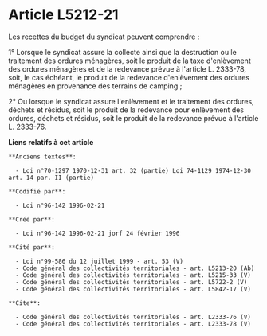 # Article L5212-21

Les recettes du budget du syndicat peuvent comprendre : 

1° Lorsque le syndicat assure la collecte ainsi que la destruction ou le traitement des ordures ménagères, soit le produit de
la taxe d'enlèvement des ordures ménagères et de la redevance prévue à l'article L. 2333-78, soit, le cas échéant, le produit
de la redevance d'enlèvement des ordures ménagères en provenance des terrains de camping ; 

2° Ou lorsque le syndicat assure l'enlèvement et le traitement des ordures, déchets et résidus, soit le produit de la
redevance pour enlèvement des ordures, déchets et résidus, soit le produit de la redevance prévue à l'article L. 2333-76.

**Liens relatifs à cet article**

	**Anciens textes**:

	  - Loi n°70-1297 1970-12-31 art. 32 (partie) Loi 74-1129 1974-12-30 art. 14 par. II (partie)

	**Codifié par**:

	  - Loi n°96-142 1996-02-21

	**Créé par**:

	  - Loi n°96-142 1996-02-21 jorf 24 février 1996

	**Cité par**:

	  - Loi n°99-586 du 12 juillet 1999 - art. 53 (V)
	  - Code général des collectivités territoriales - art. L5213-20 (Ab)
	  - Code général des collectivités territoriales - art. L5215-33 (V)
	  - Code général des collectivités territoriales - art. L5722-2 (V)
	  - Code général des collectivités territoriales - art. L5842-17 (V)

	**Cite**:

	  - Code général des collectivités territoriales - art. L2333-76 (V)
	  - Code général des collectivités territoriales - art. L2333-78 (V)
